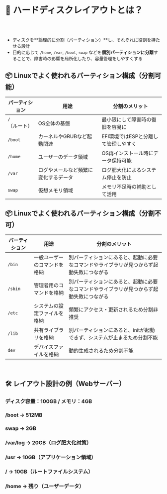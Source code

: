 # 🧭 ハードディスクレイアウトとは？

<br>
<br>

-   ディスクを**論理的に分割（パーティション）**し、それぞれに役割を持たせる設計
-   目的に応じて `/home`, `/var`, `/boot`, `swap` などを**個別パーティションに分離**することで、障害時の影響を局所化したり、容量管理をしやすくする

## 📦 Linuxでよく使われるパーティション構成（分割可能）

| パーティション | 用途 | 分割のメリット |
|---------------|---------------|--------------|
| `/`（ルート）| OS全体の基盤 | 最小限にして障害時の復旧を容易に |
| `/boot` | カーネルやGRUBなど起動関連 | EFI環境ではESPと分離して管理しやすく |
| `/home` | ユーザーのデータ領域 | OS再インストール時にデータ保持可能 |
| `/var` | ログやメールなど頻繁に変化するデータ | ログ肥大化によるシステム停止を防止 |
| `swap` | 仮想メモリ領域 | メモリ不足時の補助として活用 |

<be>

## 📦 Linuxでよく使われるパーティション構成（分割不可）

| パーティション | 用途 | 分割のメリット |
|---------------|---------------|--------------|
| `/bin`| 一般ユーザーのコマンドを格納 | 別パーティションにあると、起動に必要なコマンドやライブラリが見つからず起動失敗につながる |
| `/sbin` | 管理者用のコマンドを格納 | 別パーティションにあると、起動に必要なコマンドやライブラリが見つからず起動失敗につながる |
| `/etc` | システムの設定ファイルを格納 | 頻繁にアクセス・更新されるため分割非推奨 |
| `/lib` | 共有ライブラリを格納 | 別パーティションにあると、initが起動できず、システムが止まるため分割不能 |
| `dev` | デバイスファイルを格納 | 動的生成されるため分割不能 |


<br>


## 🛠 レイアウト設計の例（Webサーバー）

### ディスク容量：100GB / メモリ：4GB 
### /boot → 512MB 
### swap → 2GB 
### /var/log → 20GB（ログ肥大化対策）
### /usr → 10GB（アプリケーション領域）
### / → 10GB（ルートファイルシステム）
### /home → 残り（ユーザーデータ）
